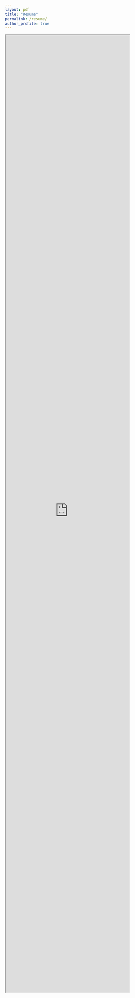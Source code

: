 ```yaml
---
layout: pdf
title: "Resume"
permalink: /resume/
author_profile: true
---
```


<iframe src="https://drive.google.com/file/d/1Q2wgUnPYaaJrIkO8W7JKmUwWrRMtT_As/view?usp=sharing" width="80%" height="80%"></iframe>